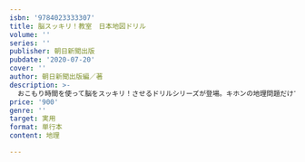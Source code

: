 ```yaml
---
isbn: '9784023333307'
title: 脳スッキリ！教室　日本地図ドリル
volume: ''
series: ''
publisher: 朝日新聞出版
pubdate: '2020-07-20'
cover: ''
author: 朝日新聞出版編／著
description: >-
  おこもり時間を使って脳をスッキリ！させるドリルシリーズが登場。キホンの地理問題だけでなく、話題のニュース＆トピックスも満載。シニアから小学生までが楽しんで取り組める50テーマ、900問！
price: '900'
genre: ''
target: 実用
format: 単行本
content: 地理

---
```

